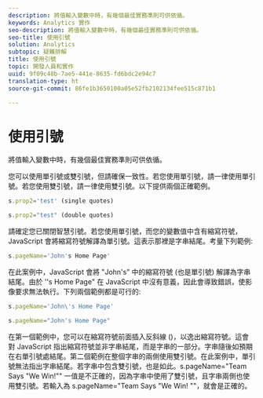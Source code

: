 ```yaml
---
description: 將值輸入變數中時，有幾個最佳實務準則可供依循。
keywords: Analytics 實作
seo-description: 將值輸入變數中時，有幾個最佳實務準則可供依循。
seo-title: 使用引號
solution: Analytics
subtopic: 疑難排解
title: 使用引號
topic: 開發人員和實作
uuid: 9f09c48b-7ae5-441e-8635-fd6bdc2e94c7
translation-type: ht
source-git-commit: 86fe1b3650100a05e52fb2102134fee515c871b1

---
```



# 使用引號

將值輸入變數中時，有幾個最佳實務準則可供依循。

您可以使用單引號或雙引號，但請確保一致性。若您使用單引號，請一律使用單引號。若您使用雙引號，請一律使用雙引號。以下提供兩個正確範例。

```js
s.prop2='test' (single quotes)
```

```js
s.prop2="test" (double quotes)
```

請確定您已關閉智慧引號。若您使用單引號，而您的變數值中含有縮寫符號，JavaScript 會將縮寫符號解譯為單引號。這表示那裡是字串結尾。考量下列範例:

```js
s.pageName='John's Home Page'
```

在此案例中，JavaScript 會將 "John's" 中的縮寫符號 (也是單引號) 解譯為字串結尾。由於 ''s Home Page" 在 JavaScript 中沒有意義，因此會導致錯誤，使影像要求無法執行。下列兩個範例都是可行的: 

```js
s.pageName='John\'s Home Page'
```

```js
s.pageName="John's Home Page"
```

在第一個範例中，您可以在縮寫符號前面插入反斜線 (\)，以逸出縮寫符號。這會對 JavaScript 指出縮寫符號並非字串結尾，而是字串的一部分。字串隨後如預期在右單引號處結尾。第二個範例在整個字串的兩側使用雙引號。在此案例中，單引號無法指出字串結尾。若字串中包含雙引號，也是如此。s.pageName="Team Says "We Win!"" 一值是不正確的，因為字串中使用了雙引號，且字串兩側也使用雙引號。若輸入為 s.pageName="Team Says \"We Win! \""，就會是正確的。
